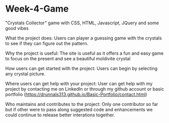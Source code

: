 # Week-4-Game
"Crystals Collector" game with CSS, HTML, Javascript, JQuery and some good vibes


What the project does: Users can player a guessing game with the crystals to see if they can figure out the pattern.

Why the project is useful: The site is useful as it offers a fun and easy game to focus on the present and see a beautiful moldivite crystal

How users can get started with the project: Users can begin by selecting any crystal picture.

Where users can get help with your project: User can get help with my project by contacting me on LinkedIn or through my github account or basic portfolio (https://drunnals313.github.io/Basic-Portfolio/contact.html)

Who maintains and contributes to the project: Only one contributor so far but if other were to pass along suggested code and enhancements we could continue to release better interations together.


